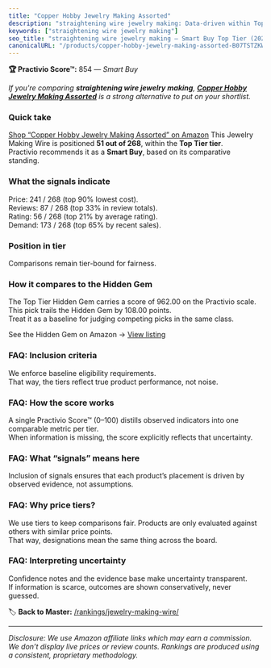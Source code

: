 ```yaml
---
title: "Copper Hobby Jewelry Making Assorted"
description: "straightening wire jewelry making: Data-driven within Top Tier ranking using the Practivio Score™. Positioned by quality, value, demand, findability, momentum."
keywords: ["straightening wire jewelry making"]
seo_title: "straightening wire jewelry making — Smart Buy Top Tier (2025)"
canonicalURL: "/products/copper-hobby-jewelry-making-assorted-B07TSTZKW2/"
---
```


**🏆 Practivio Score™:** 854 — _Smart Buy_


*If you're comparing **straightening wire jewelry making**, **[Copper Hobby Jewelry Making Assorted](https://www.amazon.com/dp/B07TSTZKW2?tag=practivio-20)** is a strong alternative to put on your shortlist.*
### Quick take
[Shop “Copper Hobby Jewelry Making Assorted” on Amazon](https://www.amazon.com/dp/B07TSTZKW2?tag=practivio-20)
This Jewelry Making Wire is positioned **51 out of 268**, within the **Top Tier tier**.  
Practivio recommends it as a **Smart Buy**, based on its comparative standing.

### What the signals indicate
Price: 241 / 268 (top 90% lowest cost).  
Reviews: 87 / 268 (top 33% in review totals).  
Rating: 56 / 268 (top 21% by average rating).  
Demand: 173 / 268 (top 65% by recent sales).

### Position in tier
Comparisons remain tier-bound for fairness.

### How it compares to the Hidden Gem
The Top Tier Hidden Gem carries a score of 962.00 on the Practivio scale.  
This pick trails the Hidden Gem by 108.00 points.  
Treat it as a baseline for judging competing picks in the same class.  

See the Hidden Gem on Amazon → [View listing](https://www.amazon.com/dp/B00BOZ79UO?tag=practivio-20)

### FAQ: Inclusion criteria
We enforce baseline eligibility requirements.  
That way, the tiers reflect true product performance, not noise.

### FAQ: How the score works
A single Practivio Score™ (0–100) distills observed indicators into one comparable metric per tier.  
When information is missing, the score explicitly reflects that uncertainty.

### FAQ: What “signals” means here
Inclusion of signals ensures that each product’s placement is driven by observed evidence, not assumptions.

### FAQ: Why price tiers?
We use tiers to keep comparisons fair. Products are only evaluated against others with similar price points.  
That way, designations mean the same thing across the board.

### FAQ: Interpreting uncertainty
Confidence notes and the evidence base make uncertainty transparent.  
If information is scarce, outcomes are shown conservatively, never guessed.


🏷️ **Back to Master:** [/rankings/jewelry-making-wire/](/rankings/jewelry-making-wire/)

---
_Disclosure: We use Amazon affiliate links which may earn a commission. We don’t display live prices or review counts. Rankings are produced using a consistent, proprietary methodology._
